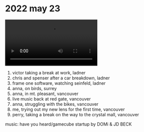 # 2022 may 23

<video controls>
    <source src="../vid/22-05-23_144.mp4" type="video/mp4">
</video>

1. victor taking a break at work, ladner
2. chris and spenser after a car breakdown, ladner
3. frame one software, watching seinfeld, ladner
4. anna, on birds, surrey
5. anna, in mt. pleasant, vancouver
6. live music back at red gate, vancouver
7. anna, struggling with the bikes, vancouver
8. me, trying out my new lens for the first time, vancouver
9. perry, taking a break on the way to the crystal mall, vancouver

music: have you heard/gamecube startup by DOMi & JD BECK
